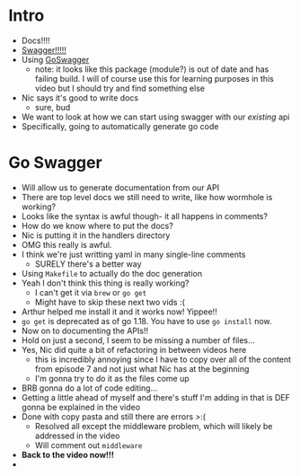 # Intro
* Docs!!!!
* [Swagger!!!!!](https://swagger.io/)
* Using [GoSwagger](https://github.com/go-swagger/go-swagger)
    * note: it looks like this package (module?) is out of date and has failing build. I will of course use this for learning purposes in this video but I should try and find something else
* Nic says it's good to write docs
    * sure, bud
* We want to look at how we can start using swagger with our _existing_ api
* Specifically, going to automatically generate go code

# Go Swagger
* Will allow us to generate documentation from our API
* There are top level docs we still need to write, like how wormhole is working?
* Looks like the syntax is awful though- it all happens in comments?
* How do we know where to put the docs?
* Nic is putting it in the handlers directory
* OMG this really is awful.
* I think we're just writting yaml in many single-line comments
    * SURELY there's a better way
* Using `Makefile` to actually do the doc generation
* Yeah I don't think this thing is really working?
    * I can't get it via `brew` or `go get`
    * Might have to skip these next two vids :(
* Arthur helped me install it and it works now! Yippee!!
* `go get` is deprecated as of go 1.18. You have to use `go install` now.
* Now on to documenting the APIs!!
* Hold on just a second, I seem to be missing a number of files...
* Yes, Nic did quite a bit of refactoring in between videos here
  * this is incredibly annoying since I have to copy over all of the content from episode 7 and not just what Nic has at the beginning
  * I'm gonna try to do it as the files come up
* BRB gonna do a lot of code editing...
* Getting a little ahead of myself and there's stuff I'm adding in that is DEF gonna be explained in the video
* Done with copy pasta and still there are errors >:(
  * Resolved all except the middleware problem, which will likely be addressed in the video
  * Will comment out `middleware`
* **Back to the video now!!!**
* 
